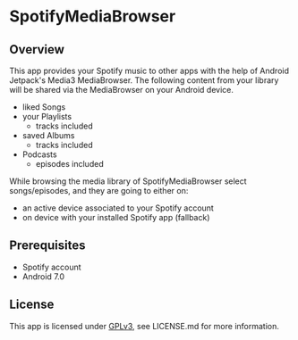 # SpotifyMediaBrowser

## Overview
This app provides your Spotify music to other apps with the help of Android Jetpack's Media3 MediaBrowser.
The following content from your library will be shared via the MediaBrowser on your Android device.
* liked Songs
* your Playlists
  * tracks included
* saved Albums
  * tracks included
* Podcasts
  * episodes included

While browsing the media library of SpotifyMediaBrowser select songs/episodes, and they
are going to either on:
* an active device associated to your Spotify account
* on device with your installed Spotify app (fallback)

## Prerequisites
* Spotify account
* Android 7.0

## License
This app is licensed under [GPLv3](https://github.com/techmaved/SpotifyMediaBrowser/blob/main/LICENSE.md), see LICENSE.md for more information.
